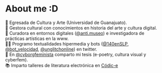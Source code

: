 # About me :D
🏫 Egresada de Cultura y Arte (Universidad de Guanajuato).<br>
🎨 Gestora cultural con conocimientos en historia del arte y cultura digital.<br>
📱 Curadora en entornos digitales (<a href="https://www.instagram.com/anti.museo/">@anti.museo</a>) e investigadora de prácticas artísticas en la www.<br>
🐱‍💻 Programo textualidades hipermedia y bots (<a href="https://twitter.com/140enSLP">@140enSLP</a>, <a href="https://twitter.com/bot_velocidad">@bot_velocidad</a>, <a href="https://twitter.com/unglitchonline">@unglitchonline</a>) en twitter.<br>
💜 En <a href="https://www.instagram.com/cyborgfeminista/">@cyborgfeminista</a> comparto mi tesis (e-poetry, cultura visual y cyberfem).<br>
📚 Imparto talleres de literatura electrónica en <a href="https://codic-e.org">Códic-e</a>

